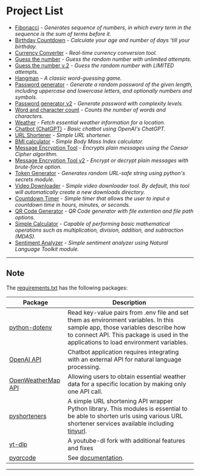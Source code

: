 # Project List


* [Fibonacci](./samples/fibonacci.py) - _Generates sequence of numbers, in which every term in the sequence is the sum of terms before it._
* [Birthday Countdown](./samples/birthday_countdown.py) - _Calculate your age and number of days 'till your birthday._
* [Currency Converter](./samples/currency_convert.py) - _Real-time currency conversion tool._
* [Guess the number](./guess_num.py) - _Guess the random number with unlimited attempts._
* [Guess the number v.2](./samples/guess_num_2.py) - _Guess the random number with LIMITED attempts._
* [Hangman](./samples/hangman.py) - _A classic word-guessing game._
* [Password generator](./samples/password_gen.py) - _Generate a random password of the given length, including uppercase and lowercase letters, and optionally numbers and symbols._
* [Password generator v2](./samples/password_gen2.py) - _Generate password with complexity levels._
* [Word and character count](./samples/word_count.py) - _Counts the number of words and characters._
* [Weather](./samples/weather.py) - _Fetch essential weather information for a location._
* [Chatbot (ChatGPT)](./samples/chatbot.py) - _Basic chatbot using OpenAI's ChatGPT._
* [URL Shortener](./samples/shorten_url.py) - _Simple URL shortener._
* [BMI calculator](./samples/bmi_calculator.py) - _Simple Body Mass Index calculator._
* [Message Encryption Tool](./samples/encryption_tool.py) - _Encrypts plain messages using the Caesar Cipher algorithm._
* [Message Encryption Tool v2](./samples/encryption_tool.py) - *Encrypt or decrypt plain messages with brute-force option.*
* [Token Generator](./samples/token_generator.py) - _Generates random URL-safe string using python's secrets module._
* [Video Downloader](./samples/video_downloader.py) - _Simple video downloader tool. By default, this tool will automatically create a new downloads directory._
* [Countdown Timer](./samples/countdown_timer.py) - _Simple timer that allows the user to input a countdown time in hours, minutes, or seconds._
* [QR Code Generator](./samples/qr_generator.py) - *QR Code generator with file extention and file path options.*
* [Simple Calculator](./samples/simple_calculator.py) - *Capable of performing basic mathematical operations such as multiplication, division, addition, and subtraction  (MDAS).*
* [Sentiment Analyzer](./samples/sentiment_analyzer.py) - *Simple sentiment analyzer using Natural Language Toolkit module.*

---

## Note
The [requirements.txt](./requirements.txt) has the following packages:

| Package | Description |
| ------- | ----------- |
|[python-dotenv](https://pypi.org/project/python-dotenv/) |Read key-value pairs from .env file and set them as environment variables. In this sample app, those variables describe how to connect API. This package is used in the applications to load environment variables.|
| [OpenAI API](https://pypi.org/project/openai/) | Chatbot application requires integrating with an external API for natural language processing.
| [OpenWeatherMap API](https://openweathermap.org/api) | Allowing users to obtain essential weather data for a specific location by making only one API call.
|[pyshorteners](https://pyshorteners.readthedocs.io/en/latest/apis.html#implemented-apis)|A simple URL shortening API wrapper Python library. This modules is essential to be able to shorten urls using various URL shortener services available including [tinyurl](https://tinyurl.com/app).
|[yt-dlp](https://pypi.org/project/yt-dlp/)|A youtube-dl fork with additional features and fixes|
|[pyqrcode](https://pypi.org/project/PyQRCode/)| See [documentation](https://pythonhosted.org/PyQRCode/index.html).|

---